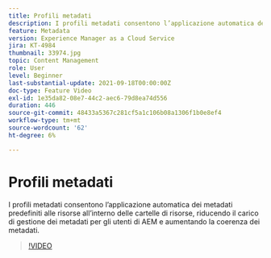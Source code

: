 ```yaml
---
title: Profili metadati
description: I profili metadati consentono l’applicazione automatica dei metadati predefiniti alle risorse all’interno delle cartelle di risorse, riducendo il carico di gestione dei metadati per gli utenti di AEM e aumentando la coerenza dei metadati.
feature: Metadata
version: Experience Manager as a Cloud Service
jira: KT-4984
thumbnail: 33974.jpg
topic: Content Management
role: User
level: Beginner
last-substantial-update: 2021-09-18T00:00:00Z
doc-type: Feature Video
exl-id: 1e35da82-08e7-44c2-aec6-79d8ea74d556
duration: 446
source-git-commit: 48433a5367c281cf5a1c106b08a1306f1b0e8ef4
workflow-type: tm+mt
source-wordcount: '62'
ht-degree: 6%

---
```


# Profili metadati

I profili metadati consentono l’applicazione automatica dei metadati predefiniti alle risorse all’interno delle cartelle di risorse, riducendo il carico di gestione dei metadati per gli utenti di AEM e aumentando la coerenza dei metadati.

>[!VIDEO](https://video.tv.adobe.com/v/33974?quality=12&learn=on)
